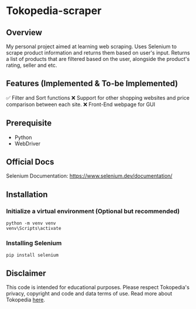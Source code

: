 # Tokopedia-scraper

## Overview

My personal project aimed at learning web scraping. Uses Selenium to scrape product information and returns them based on user's input.
Returns a list of products that are filtered based on the user, alongside the product's rating, seller and etc.

## Features (Implemented & To-be Implemented)

✅ Filter and Sort functions
❌ Support for other shopping websites and price comparison between each site.
❌ Front-End webpage for GUI

## Prerequisite

- Python
- WebDriver

## Official Docs

Selenium Documentation:
https://www.selenium.dev/documentation/

## Installation

### Initialize a virtual environment (Optional but recommended)

```
python -m venv venv
venv\Scripts\activate
```

### Installing Selenium

```
pip install selenium
```

## Disclaimer

This code is intended for educational purposes. Please respect Tokopedia's privacy, copyright and code and data terms of use. Read more about Tokopedia [here](https://www.tokopedia.com/terms?lang=en).
